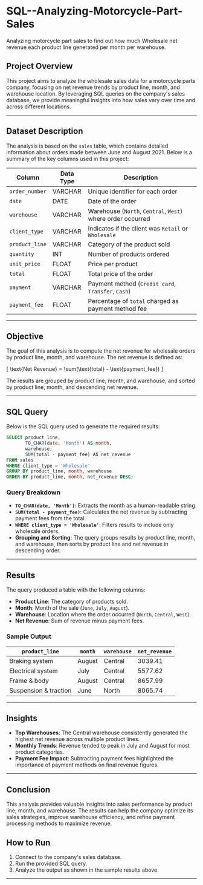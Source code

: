 # SQL--Analyzing-Motorcycle-Part-Sales
Analyzing motorcycle part sales to find out how much Wholesale net revenue each product line generated per month per warehouse.

## Project Overview
This project aims to analyze the wholesale sales data for a motorcycle parts company, focusing on net revenue trends by product line, month, and warehouse location. By leveraging SQL queries on the company's sales database, we provide meaningful insights into how sales vary over time and across different locations.

---

## Dataset Description
The analysis is based on the `sales` table, which contains detailed information about orders made between June and August 2021. Below is a summary of the key columns used in this project:

| Column         | Data Type | Description                                               |
|----------------|-----------|-----------------------------------------------------------|
| `order_number` | VARCHAR   | Unique identifier for each order                          |
| `date`         | DATE      | Date of the order                                         |
| `warehouse`    | VARCHAR   | Warehouse (`North`, `Central`, `West`) where order occurred |
| `client_type`  | VARCHAR   | Indicates if the client was `Retail` or `Wholesale`       |
| `product_line` | VARCHAR   | Category of the product sold                              |
| `quantity`     | INT       | Number of products ordered                                |
| `unit_price`   | FLOAT     | Price per product                                         |
| `total`        | FLOAT     | Total price of the order                                  |
| `payment`      | VARCHAR   | Payment method (`Credit card`, `Transfer`, `Cash`)       |
| `payment_fee`  | FLOAT     | Percentage of `total` charged as payment method fee      |

---

## Objective
The goal of this analysis is to compute the net revenue for wholesale orders by product line, month, and warehouse. The net revenue is defined as:

\[ \text{Net Revenue} = \sum(\text{total} - \text{payment\_fee}) \]

The results are grouped by product line, month, and warehouse, and sorted by product line, month, and descending net revenue.

---

## SQL Query
Below is the SQL query used to generate the required results:

```sql
SELECT product_line,
       TO_CHAR(date, 'Month') AS month,
       warehouse,
       SUM(total - payment_fee) AS net_revenue
FROM sales
WHERE client_type = 'Wholesale'
GROUP BY product_line, month, warehouse
ORDER BY product_line, month, net_revenue DESC;
```

### Query Breakdown
- **`TO_CHAR(date, 'Month')`**: Extracts the month as a human-readable string.
- **`SUM(total - payment_fee)`**: Calculates the net revenue by subtracting payment fees from the total.
- **`WHERE client_type = 'Wholesale'`**: Filters results to include only wholesale orders.
- **Grouping and Sorting**: The query groups results by product line, month, and warehouse, then sorts by product line and net revenue in descending order.

---

## Results
The query produced a table with the following columns:
- **Product Line**: The category of products sold.
- **Month**: Month of the sale (`June`, `July`, `August`).
- **Warehouse**: Location where the order occurred (`North`, `Central`, `West`).
- **Net Revenue**: Sum of revenue minus payment fees.

### Sample Output
| `product_line`            | `month` | `warehouse` | `net_revenue` |
|----------------------------|---------|-------------|---------------|
| Braking system             | August  | Central     | 3039.41       |
| Electrical system          | July    | Central     | 5577.62       |
| Frame & body               | August  | Central     | 8657.99       |
| Suspension & traction      | June    | North       | 8065.74       |

---

## Insights
- **Top Warehouses**: The Central warehouse consistently generated the highest net revenue across multiple product lines.
- **Monthly Trends**: Revenue tended to peak in July and August for most product categories.
- **Payment Fee Impact**: Subtracting payment fees highlighted the importance of payment methods on final revenue figures.

---

## Conclusion
This analysis provides valuable insights into sales performance by product line, month, and warehouse. The results can help the company optimize its sales strategies, improve warehouse efficiency, and refine payment processing methods to maximize revenue.

## How to Run
1. Connect to the company's sales database.
2. Run the provided SQL query.
3. Analyze the output as shown in the sample results above.

---

